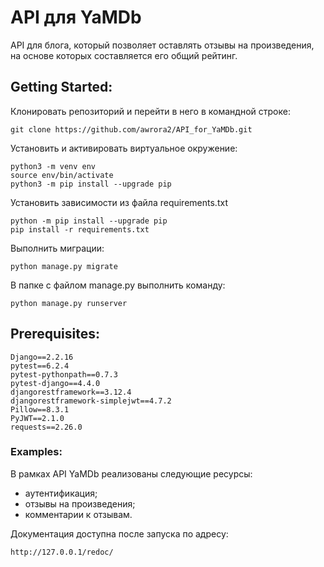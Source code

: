 # API для YaMDb
API для блога, который позволяет оставлять отзывы на произведения, на основе которых составляется его общий рейтинг. 

## Getting Started:
Клонировать репозиторий и перейти в него в командной строке:
```
git clone https://github.com/awrora2/API_for_YaMDb.git
```
Установить и активировать виртуальное окружение:
```
python3 -m venv env
source env/bin/activate
python3 -m pip install --upgrade pip
```
Установить зависимости из файла requirements.txt
```
python -m pip install --upgrade pip
pip install -r requirements.txt
```
Выполнить миграции:
```
python manage.py migrate
```
В папке с файлом manage.py выполнить команду:
```
python manage.py runserver
```

## Prerequisites:
```
Django==2.2.16
pytest==6.2.4
pytest-pythonpath==0.7.3
pytest-django==4.4.0
djangorestframework==3.12.4
djangorestframework-simplejwt==4.7.2
Pillow==8.3.1
PyJWT==2.1.0
requests==2.26.0
```

### Examples:

В рамках API YaMDb реализованы следующие ресурсы:
- аутентификация;
- отзывы на произведения;
- комментарии к отзывам.

Документация доступна после запуска по адресу:
```
http://127.0.0.1/redoc/
```
